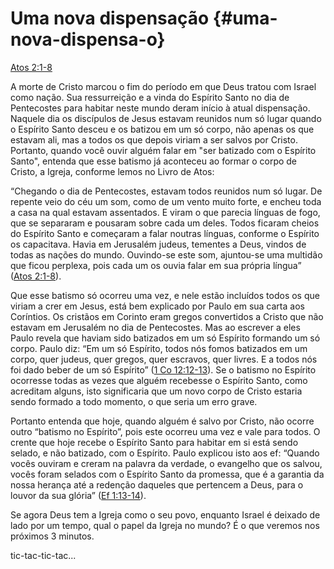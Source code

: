 # **Uma nova dispensação** {#uma-nova-dispensa-o}

[Atos 2:1-8](http://bibliaonline.com.br/acf/atos/2/1-8)

A morte de Cristo marcou o fim do período em que Deus tratou com Israel como nação. Sua ressurreição e a vinda do Espírito Santo no dia de Pentecostes para habitar neste mundo deram início à atual dispensação. Naquele dia os discípulos de Jesus estavam reunidos num só lugar quando o Espírito Santo desceu e os batizou em um só corpo, não apenas os que estavam ali, mas a todos os que depois viriam a ser salvos por Cristo. Portanto, quando você ouvir alguém falar em &quot;ser batizado com o Espírito Santo&quot;, entenda que esse batismo já aconteceu ao formar o corpo de Cristo, a Igreja, conforme lemos no Livro de Atos:

“Chegando o dia de Pentecostes, estavam todos reunidos num só lugar. De repente veio do céu um som, como de um vento muito forte, e encheu toda a casa na qual estavam assentados. E viram o que parecia línguas de fogo, que se separaram e pousaram sobre cada um deles. Todos ficaram cheios do Espírito Santo e começaram a falar noutras línguas, conforme o Espírito os capacitava. Havia em Jerusalém judeus, tementes a Deus, vindos de todas as nações do mundo. Ouvindo-se este som, ajuntou-se uma multidão que ficou perplexa, pois cada um os ouvia falar em sua própria língua” ([Atos 2:1-8](http://bibliaonline.com.br/acf/atos/2/1-8)).

Que esse batismo só ocorreu uma vez, e nele estão incluídos todos os que viriam a crer em Jesus, está bem explicado por Paulo em sua carta aos Coríntios. Os cristãos em Corinto eram gregos convertidos a Cristo que não estavam em Jerusalém no dia de Pentecostes. Mas ao escrever a eles Paulo revela que haviam sido batizados em um só Espírito formando um só corpo. Paulo diz: “Em um só Espírito, todos nós fomos batizados em um corpo, quer judeus, quer gregos, quer escravos, quer livres. E a todos nós foi dado beber de um só Espírito” ([1 Co 12:12-13](http://bibliaonline.com.br/acf/1co/12/12-13)). Se o batismo no Espírito ocorresse todas as vezes que alguém recebesse o Espírito Santo, como acreditam alguns, isto significaria que um novo corpo de Cristo estaria sendo formado a todo momento, o que seria um erro grave.

Portanto entenda que hoje, quando alguém é salvo por Cristo, não ocorre outro “batismo no Espírito”, pois este ocorreu uma vez e vale para todos. O crente que hoje recebe o Espírito Santo para habitar em si está sendo selado, e não batizado, com o Espírito. Paulo explicou isto aos ef: “Quando vocês ouviram e creram na palavra da verdade, o evangelho que os salvou, vocês foram selados com o Espírito Santo da promessa, que é a garantia da nossa herança até a redenção daqueles que pertencem a Deus, para o louvor da sua glória” ([Ef 1:13-14](http://bibliaonline.com.br/acf/ef/1/13-14)).

Se agora Deus tem a Igreja como o seu povo, enquanto Israel é deixado de lado por um tempo, qual o papel da Igreja no mundo? É o que veremos nos próximos 3 minutos.

tic-tac-tic-tac...